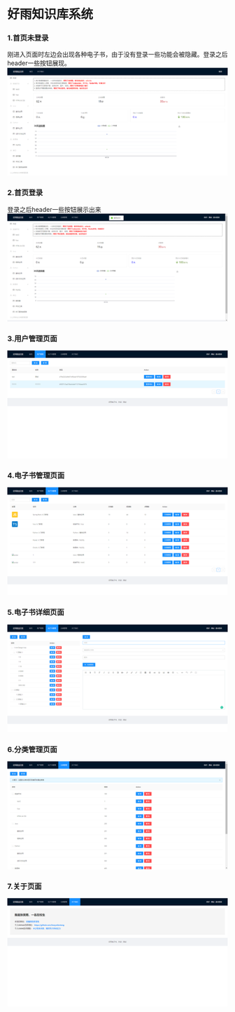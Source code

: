 # 好雨知识库系统
### 1.首页未登录
刚进入页面时左边会出现各种电子书，由于没有登录一些功能会被隐藏。登录之后header一些按钮展现。
![binaryTree](./web/public/image/首页未登录.png "binaryTree")

### 2.首页登录
登录之后header一些按钮展示出来
![binaryTree](./web/public/image/首页登录.png "binaryTree")

### 3.用户管理页面
![binaryTree](./web/public/image/用户管理页面.png "binaryTree")

### 4.电子书管理页面
![binaryTree](./web/public/image/电子书管理页面.png "binaryTree")

### 5.电子书详细页面
![binaryTree](./web/public/image/电子书详细页面.png "binaryTree")

### 6.分类管理页面
![binaryTree](./web/public/image/分类管理页面.png "binaryTree")

### 7.关于页面
![binaryTree](./web/public/image/关于页面.png "binaryTree")




